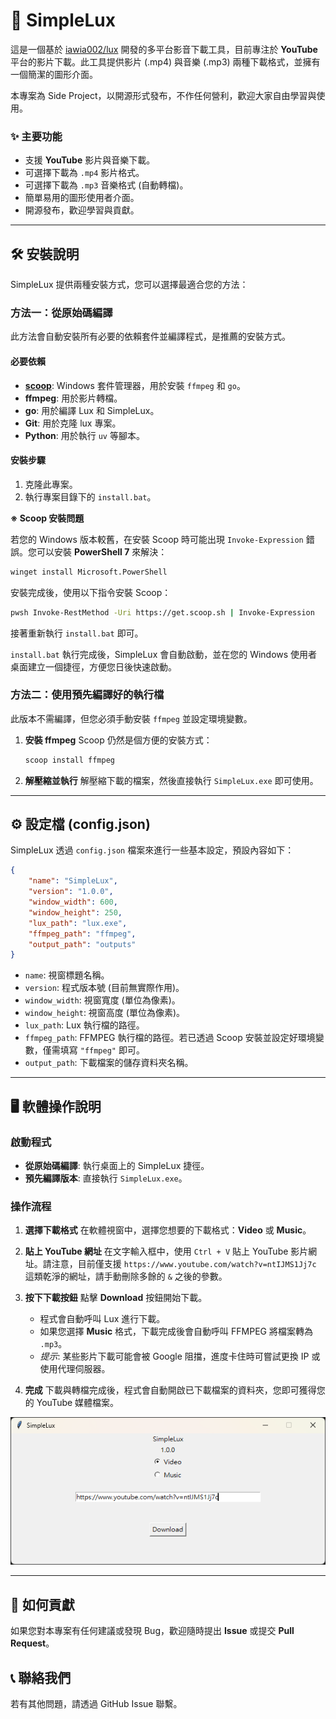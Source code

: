 # 🚀 SimpleLux

這是一個基於 [iawia002/lux](https://github.com/iawia002/lux) 開發的多平台影音下載工具，目前專注於 **YouTube** 平台的影片下載。此工具提供影片 (.mp4) 與音樂 (.mp3) 兩種下載格式，並擁有一個簡潔的圖形介面。

本專案為 Side Project，以開源形式發布，不作任何營利，歡迎大家自由學習與使用。

### ✨ 主要功能

  * 支援 **YouTube** 影片與音樂下載。
  * 可選擇下載為 `.mp4` 影片格式。
  * 可選擇下載為 `.mp3` 音樂格式 (自動轉檔)。
  * 簡單易用的圖形使用者介面。
  * 開源發布，歡迎學習與貢獻。

-----

## 🛠️ 安裝說明

SimpleLux 提供兩種安裝方式，您可以選擇最適合您的方法：

### 方法一：從原始碼編譯

此方法會自動安裝所有必要的依賴套件並編譯程式，是推薦的安裝方式。

#### 必要依賴

  * [**scoop**](https://scoop.sh/): Windows 套件管理器，用於安裝 `ffmpeg` 和 `go`。
  * **ffmpeg**: 用於影片轉檔。
  * **go**: 用於編譯 Lux 和 SimpleLux。
  * **Git**: 用於克隆 lux 專案。
  * **Python**: 用於執行 `uv` 等腳本。

#### 安裝步驟

1.  克隆此專案。
2.  執行專案目錄下的 `install.bat`。

**※ Scoop 安裝問題**

若您的 Windows 版本較舊，在安裝 Scoop 時可能出現 `Invoke-Expression` 錯誤。您可以安裝 **PowerShell 7** 來解決：

```bash
winget install Microsoft.PowerShell
```

安裝完成後，使用以下指令安裝 Scoop：

```bash
pwsh Invoke-RestMethod -Uri https://get.scoop.sh | Invoke-Expression
```

接著重新執行 `install.bat` 即可。

`install.bat` 執行完成後，SimpleLux 會自動啟動，並在您的 Windows 使用者桌面建立一個捷徑，方便您日後快速啟動。

### 方法二：使用預先編譯好的執行檔

此版本不需編譯，但您必須手動安裝 `ffmpeg` 並設定環境變數。

1.  **安裝 ffmpeg**
    Scoop 仍然是個方便的安裝方式：
    ```bash
    scoop install ffmpeg
    ```
2.  **解壓縮並執行**
    解壓縮下載的檔案，然後直接執行 `SimpleLux.exe` 即可使用。

-----

## ⚙️ 設定檔 (config.json)

SimpleLux 透過 `config.json` 檔案來進行一些基本設定，預設內容如下：

```json
{
    "name": "SimpleLux",
    "version": "1.0.0",
    "window_width": 600,
    "window_height": 250,
    "lux_path": "lux.exe",
    "ffmpeg_path": "ffmpeg",
    "output_path": "outputs"
}
```

  * `name`: 視窗標題名稱。
  * `version`: 程式版本號 (目前無實際作用)。
  * `window_width`: 視窗寬度 (單位為像素)。
  * `window_height`: 視窗高度 (單位為像素)。
  * `lux_path`: Lux 執行檔的路徑。
  * `ffmpeg_path`: FFMPEG 執行檔的路徑。若已透過 Scoop 安裝並設定好環境變數，僅需填寫 `"ffmpeg"` 即可。
  * `output_path`: 下載檔案的儲存資料夾名稱。

-----

## 🖥️ 軟體操作說明

### 啟動程式

  * **從原始碼編譯**: 執行桌面上的 SimpleLux 捷徑。
  * **預先編譯版本**: 直接執行 `SimpleLux.exe`。

### 操作流程

1.  **選擇下載格式**
    在軟體視窗中，選擇您想要的下載格式：**Video** 或 **Music**。

2.  **貼上 YouTube 網址**
    在文字輸入框中，使用 `Ctrl + V` 貼上 YouTube 影片網址。請注意，目前僅支援 `https://www.youtube.com/watch?v=ntIJMS1Jj7c` 這類乾淨的網址，請手動刪除多餘的 `&` 之後的參數。

3.  **按下下載按鈕**
    點擊 **Download** 按鈕開始下載。

      - 程式會自動呼叫 Lux 進行下載。
      - 如果您選擇 **Music** 格式，下載完成後會自動呼叫 FFMPEG 將檔案轉為 `.mp3`。
      - *提示*: 某些影片下載可能會被 Google 阻擋，進度卡住時可嘗試更換 IP 或使用代理伺服器。

4.  **完成**
    下載與轉檔完成後，程式會自動開啟已下載檔案的資料夾，您即可獲得您的 YouTube 媒體檔案。

![](doc/image.png)

-----

## 🤝 如何貢獻

如果您對本專案有任何建議或發現 Bug，歡迎隨時提出 **Issue** 或提交 **Pull Request**。

## 📞 聯絡我們

若有其他問題，請透過 GitHub Issue 聯繫。